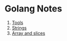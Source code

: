# Golang Notes

1. [Tools](notes/01-tools.md)
2. [Strings](notes/02-strings.md)
3. [Array and slices](notes/02-strings.md)
